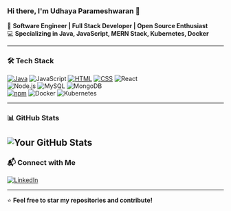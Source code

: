 ### Hi there, I'm Udhaya Parameshwaran 👋

🚀 **Software Engineer | Full Stack Developer | Open Source Enthusiast**  
💻 **Specializing in Java, JavaScript, MERN Stack, Kubernetes, Docker**

---

### 🛠 Tech Stack

[![Java](https://img.shields.io/badge/Java-%23ED8B00.svg?logo=openjdk&logoColor=white&&style=for-the-badge)](#)
![JavaScript](https://img.shields.io/badge/-JavaScript-F7DF1E?logo=javascript&logoColor=black&style=for-the-badge) 
[![HTML](https://img.shields.io/badge/HTML-%23E34F26.svg?logo=html5&logoColor=white&&style=for-the-badge)](#)
[![CSS](https://img.shields.io/badge/CSS-1572B6?logo=css3&logoColor=black&&style=for-the-badge)](#)
 ![React](https://img.shields.io/badge/-React-61DAFB?logo=react&logoColor=white&style=for-the-badge)  
 ![Node.js](https://img.shields.io/badge/-Node.js-339933?logo=node.js&logoColor=white&style=for-the-badge) 
 ![MySQL](https://img.shields.io/badge/-MySQL-4479A1?logo=mysql&logoColor=white&style=for-the-badge)
 ![MongoDB](https://img.shields.io/badge/-MongoDB-47A248?logo=mongodb&logoColor=white&style=for-the-badge)  
[![npm](https://img.shields.io/badge/npm-CB3837?logo=npm&logoColor=black&&style=for-the-badge)](#)
 ![Docker](https://img.shields.io/badge/-Docker-2496ED?logo=docker&logoColor=white&style=for-the-badge)
 ![Kubernetes](https://img.shields.io/badge/-Kubernetes-326CE5?logo=kubernetes&logoColor=white&style=for-the-badge)

---
### 📊 GitHub Stats
![Your GitHub Stats](https://github-readme-stats.vercel.app/api?username=yourusername&show_icons=true&theme=radical)
---
### 📬 Connect with Me

[![LinkedIn](https://img.shields.io/badge/-LinkedIn-0A66C2?logo=linkedin&logoColor=white&style=for-the-badge)](https://in.linkedin.com/in/udhaya-parameshwaran-5a12b7285) 

---

⭐ **Feel free to star my repositories and contribute!**
